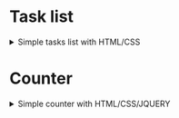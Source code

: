 # Task list

<details><summary>Simple tasks list with HTML/CSS</summary>
![alt text](https://i.imgur.com/zlRzLLL.png)
</details>

# Counter

<details><summary>Simple counter with HTML/CSS/JQUERY</summary>
![alt text](https://i.imgur.com/DqlWJ28.png)
![alt text](https://i.imgur.com/MqBmfva.png)
![alt text](https://i.imgur.com/fzW5KKP.png)
</details>
